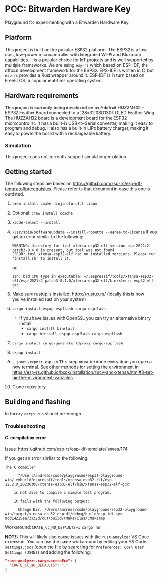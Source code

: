 # POC: Bitwarden Hardware Key

Playground for experimenting with a Bitwarden Hardware Key.

## Platform

This project is built on the popular ESP32 platform. The ESP32 is a low-cost, low-power microcontroller with integrated Wi-Fi and Bluetooth capabilities. It is a popular choice for IoT projects and is well supported by multiple frameworks. We are using `esp-rs` which based on ESP-IDF, the official development framework for the ESP32. EPS-IDF is written in C, but `esp-rs` provides a Rust wrapper around it. ESP-IDF is in turn based on FreeRTOS, a popular real-time operating system.

## Hardware requirements

This project is currently being developed on an Adafruit HUZZAH32 – ESP32 Feather Board connected to a 128x32 SSD1306 OLED Feather Wing. The HUZZAH32 board is a development board for the ESP32 microcontroller. It has a built-in USB-to-Serial converter, making it easy to program and debug. It also has a built-in LiPo battery charger, making it easy to power the board with a rechargeable battery.

### Simulation

This project does not currently support simulation/emulation.

## Getting started

The following steps are based on https://github.com/esp-rs/esp-idf-template#prerequisites. Please refer to that document in case this one is outdated.

  1. `brew install cmake ninja dfu-util libuv`
  2. Optional: `brew install ccache`
  3. `xcode-select --install`
  4. `/usr/sbin/softwareupdate --install-rosetta --agree-to-license` 
     If you get an error similar to the following:
     ```
     WARNING: directory for tool xtensa-esp32-elf version esp-2021r2-patch3-8.4.0 is present, but tool was not found
     ERROR: tool xtensa-esp32-elf has no installed versions. Please run 'install.sh' to install it.
     ```

     or:

     ```
     zsh: bad CPU type in executable: ~/.espressif/tools/xtensa-esp32-elf/esp-2021r2-patch3-8.4.0/xtensa-esp32-elf/bin/xtensa-esp32-elf-gcc
     ```
  5. Make sure rustup is installed: https://rustup.rs/ (ideally this is how you've installed rust on your system)
  6. `cargo install espup espflash cargo-espflash`
     - If you have issues with OpenSSL you can try an alternative binary install:
       - `cargo install binstall`
       - `cargo binstall espup espflash cargo-espflash`
  6. `cargo install cargo-generate ldproxy cargo-espflash`
  7. `espup install`
  8. `. $HOME/export-esp.sh`
    This step must be done every time you open a new terminal.
        See other methods for setting the environment in https://esp-rs.github.io/book/installation/riscv-and-xtensa.html#3-set-up-the-environment-variables
  9. Clone repository

## Building and flashing

In theory `cargo run` should be enough.

### Troubleshooting

#### C-compilation error
Issue: https://github.com/esp-rs/esp-idf-template/issues/174

If you get an error similar to the following:
```
The C compiler

      "/Users/andreas/code/playground/esp32-playground-win/.embuild/espressif/tools/xtensa-esp32-elf/esp-12.2.0_20230208/xtensa-esp32-elf/bin/xtensa-esp32-elf-gcc"

    is not able to compile a simple test program.

    It fails with the following output:

      Change Dir: /Users/andreas/code/playground/esp32-playground-win/target/xtensa-esp32-espidf/debug/build/esp-idf-sys-9cd14215ea73b32d/out/build/CMakeFiles/CMakeTmp
```

Workaround: `CRATE_CC_NO_DEFAULTS=1 cargo run`

**NOTE:** This will likely also cause issues with the `rust-anaylzer` VS Code extension. You can use the same workaround by editing your VS Code `settings.json` (open the file by searching for `Preferences: Open User Settings (JSON)`) and adding the following:

```json
"rust-analyzer.cargo.extraEnv": {
  "CRATE_CC_NO_DEFAULTS": "1"
}
```